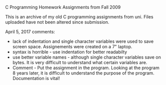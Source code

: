 C Programming Homework Assignments from Fall 2009

This is an archive of my old C programming assignments from uni.  Files uploaded have not been altered since submission.


April 5, 2017 comments:
  - lack of indentation and single character variables were used to save screen space.  Assignements were created on a 7" laptop.
  - syntax is horrible - use indentation for better readabilty
  - use better variable names - although single character variables save on bytes.  It is very difficult to understand what certain variables are.
  - Comment - Put the assignment in the program.  Looking at the program 8 years later, it is difficult to understand the purpose of the program.  Documentation is vital!
